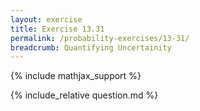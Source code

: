```yaml
---
layout: exercise
title: Exercise 13.31
permalink: /probability-exercises/13-31/
breadcrumb: Quantifying Uncertainity
---
```


{% include mathjax_support %}

<div><i class="arrow-up loader" data-chapter="probability-exercises" data-exercise="ex_31" data-rating="0"></i></div>
{% include_relative question.md %}
